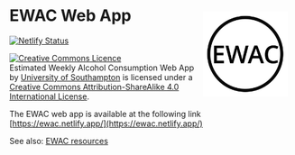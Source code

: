 # <img src="/assets/img/logo.svg" align="right" style="max-width: 30%; padding: 10px;"/>EWAC Web App

[![Netlify Status](https://api.netlify.com/api/v1/badges/41b3a6ba-ce2b-4760-b1b4-5bfd21975fe6/deploy-status)](https://app.netlify.com/sites/ewac/deploys)

<a rel="license" href="http://creativecommons.org/licenses/by-sa/4.0/"><img alt="Creative Commons Licence" style="border-width:0" src="https://i.creativecommons.org/l/by-sa/4.0/80x15.png" /></a><br /><span xmlns:dct="http://purl.org/dc/terms/" property="dct:title">Estimated Weekly Alcohol Consumption Web App</span> by <a xmlns:cc="http://creativecommons.org/ns#" href="https://www.southampton.ac.uk" property="cc:attributionName" rel="cc:attributionURL">University of Southampton</a> is licensed under a <a rel="license" href="http://creativecommons.org/licenses/by-sa/4.0/">Creative Commons Attribution-ShareAlike 4.0 International License</a>.


The EWAC web app is available at the following link
[https://ewac.netlify.app/](https://ewac.netlify.app/)

See also: [EWAC resources](https://github.com/peterdutey/ewac-resources)

